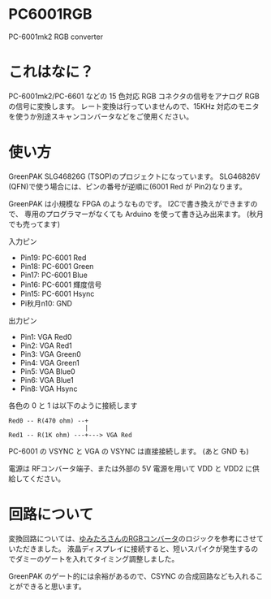 # PC6001RGB
PC-6001mk2 RGB converter

# これはなに？

PC-6001mk2/PC-6601 などの 15 色対応 RGB コネクタの信号をアナログ RGB の信号に変換します。
レート変換は行っていませんので、15KHz 対応のモニタを使うか別途スキャンコンバータなどをご使用ください。

# 使い方

GreenPAK SLG46826G (TSOP)のプロジェクトになっています。
SLG46826V (QFN)で使う場合には、ピンの番号が逆順に(6001 Red が Pin2)なります。

GreenPAK は小規模な FPGA のようなものです。
I2Cで書き換えができますので、
専用のプログラマーがなくても Arduino を使って書き込み出来ます。
(秋月でも売ってます)

入力ピン
- Pin19: PC-6001 Red
- Pin18: PC-6001 Green
- Pin17: PC-6001 Blue
- Pin16: PC-6001 輝度信号
- Pin15: PC-6001 Hsync
- Pi秋月n10: GND
  
出力ピン

- Pin1: VGA Red0
- Pin2: VGA Red1
- Pin3: VGA Green0
- Pin4: VGA Green1
- Pin5: VGA Blue0
- Pin6: VGA Blue1
- Pin8: VGA Hsync

各色の 0 と 1 は以下のように接続します

```
Red0 -- R(470 ohm) --+
                     |
Red1 -- R(1K ohm) ---+---> VGA Red
```

PC-6001 の VSYNC と VGA の VSYNC は直接接続します。
(あと GND も)

電源は RFコンバータ端子、または外部の 5V 電源を用いて VDD と VDD2 に供給してください。

# 回路について

変換回路については、[ゆみたろさんのRGBコンバータ](http://papicom.net/elec/rgb1/index.html)のロジックを参考にさせていただきました。
液晶ディスプレイに接続すると、短いスパイクが発生するのでダミーのゲートを入れてタイミング調整しました。

GreenPAK のゲート的には余裕があるので、CSYNC の合成回路なども入れることができると思います。

